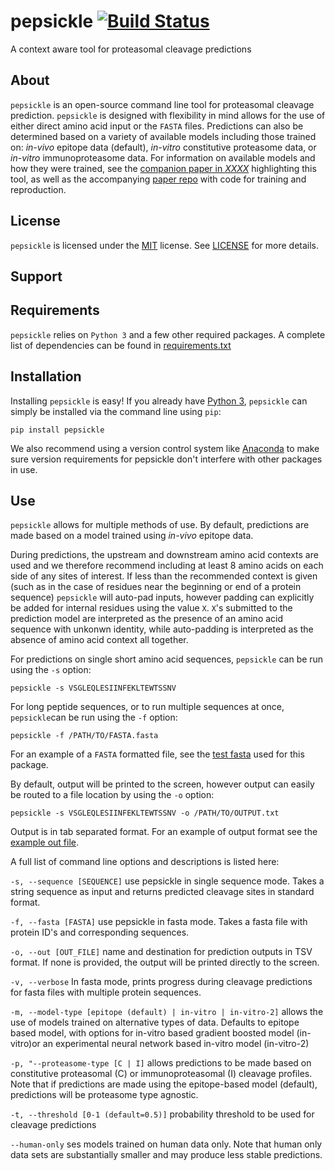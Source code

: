 # pepsickle [![Build Status](https://travis-ci.com/pdxgx/pepsickle.svg?token=MwZdsoYXNWVDeSqTyWLs&branch=master)](https://travis-ci.com/github/pdxgx/pepsickle)
A context aware tool for proteasomal cleavage predictions


## About
`pepsickle` is an open-source command line tool for  proteasomal cleavage prediction. `pepsickle` is designed with flexibility in mind allows for the use of either direct amino acid input or the `FASTA` files. Predictions can also be determined based on a variety of available models including those trained on: *in-vivo* epitope data (default), *in-vitro* constitutive proteasome data, or *in-vitro* immunoproteasome data. For information on available models and how they were trained, see the [companion paper in *XXXX*]() highlighting this tool, as well as the accompanying [paper repo](https://github.com/pdxgx/pepsickle-paper) with code for training and reproduction.

## License 
`pepsickle` is licensed under the [MIT](https://choosealicense.com/licenses/mit/) license. See [LICENSE](https://github.com/pdxgx/pepsickle/blob/master/LICENSE) for more details.

## Support


## Requirements
`pepsickle` relies on `Python 3` and a few other required packages. A complete list of dependencies can be found in [requirements.txt](https://github.com/pdxgx/pepsickle/blob/master/requirements.txt)

## Installation
Installing `pepsickle` is easy! If you already have [Python 3](https://www.python.org/downloads/), `pepsickle` can simply be installed via the command line using `pip`: 

`pip install pepsickle`

We also recommend using a version control system like [Anaconda](https://docs.anaconda.com/anaconda/install/) to make sure version requirements for pepsickle don't interfere with other packages in use.

## Use
`pepsickle` allows for multiple methods of use. By default, predictions are made based on a model trained using *in-vivo* epitope data. 

During predictions, the upstream and downstream amino acid contexts are used and we therefore recommend including at least 8 amino acids on each side of any sites of interest. If less than the recommended context is given (such as in the case of residues near the beginning or end of a protein sequence) `pepsickle` will auto-pad inputs, however padding can explicitly be added for internal residues using the value `X`. `X`'s submitted to the prediction model are interpreted as the presence of an amino acid sequence with unkonwn identity, while auto-padding is interpreted as the absence of amino acid context all together. 

For predictions on single short amino acid sequences, `pepsickle` can be run
using the `-s` option:

`pepsickle -s VSGLEQLESIINFEKLTEWTSSNV`

For long peptide sequences, or to run multiple sequences at once, `pepsickle`can be run using the `-f` option:

`pepsickle -f /PATH/TO/FASTA.fasta`

For an example of a `FASTA` formatted file, see the [test fasta](https://github.com/pdxgx/pepsickle/blob/master/tests/P43357.fasta) used for this package.

By default, output will be printed to the screen, however output can easily be routed to a file location by using the `-o` option:

`pepsickle -s VSGLEQLESIINFEKLTEWTSSNV -o /PATH/TO/OUTPUT.txt`

Output is in tab separated format. For an example of output format see the [example out file]().

A full list of command line options and descriptions is listed here:

`-s, --sequence [SEQUENCE]` use pepsickle in single sequence mode. Takes a string sequence as input and returns predicted cleavage sites in standard format.

`-f, --fasta [FASTA]` use pepsickle in fasta mode. Takes a fasta file with protein ID's and corresponding sequences.

`-o, --out [OUT_FILE]` name and destination for prediction outputs in TSV format. If none is provided, the output will be printed directly to the screen.

`-v, --verbose` In fasta mode, prints progress during cleavage predictions for fasta files with multiple protein sequences.

`-m, --model-type [epitope (default) | in-vitro | in-vitro-2]` allows the use of models trained on alternative types of data. Defaults to epitope based model, with options for in-vitro based gradient boosted model (in-vitro)or an experimental neural network based in-vitro model (in-vitro-2)

`-p, "--proteasome-type [C | I]` allows predictions to be made based on constitutive proteasomal (C) or immunoproteasomal (I) cleavage profiles. Note that if predictions are made using the epitope-based model (default), predictions will be proteasome type agnostic.

`-t, --threshold [0-1 (default=0.5)]` probability threshold to be used for cleavage predictions

`--human-only` ses models trained on human data only. Note that human only data sets are substantially smaller and may produce less stable predictions.

